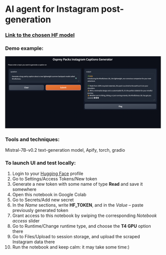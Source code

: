 # AI agent for Instagram post-generation
### [Link to the chosen HF model](https://huggingface.co/mistralai/Mistral-7B-Instruct-v0.2)

### Demo example:
![Example](demo-example.png)

### Tools and techniques:
Mistral-7B-v0.2 text-generation model, Apify, torch, gradio 

### To launch UI and test locally: 
1. Login to your [Hugging Face](https://huggingface.co/) profile
2. Go to Settings/Access Tokens/New token
3. Generate a new token with some name of type **Read** and save it somewhere
4. Open this notebook in Google Colab
5. Go to Secrets/Add new secret
6. In the *Name* sections, write **HF_TOKEN**, and in the *Value* – paste previously generated token
7. Grant access to this notebook by swiping the corresponding *Notebook access* slider
8. Go to Runtime/Change runtime type, and choose the **T4 GPU** option there
9. Go to Files/Upload to session storage, and upload the scraped Instagram data there
10. Run the notebook and keep calm: it may take some time:)
